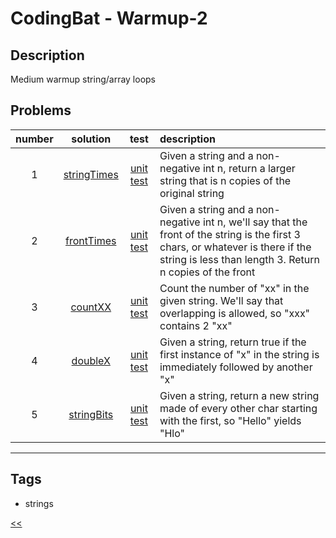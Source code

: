 # CodingBat - Warmup-2

## Description
Medium warmup string/array loops

## Problems
number|solution|test|description
:-:|:-:|:-:|:--
1|[stringTimes](src/main/java/StringTimes.java)|[unit test](src/test/java/StringTimesTest.java)|Given a string and a non-negative int n, return a larger string that is n copies of the original string
2|[frontTimes](src/main/java/FrontTimes.java)|[unit test](src/test/java/FrontTimesTest.java)|Given a string and a non-negative int n, we'll say that the front of the string is the first 3 chars, or whatever is there if the string is less than length 3. Return n copies of the front
3|[countXX](src/main/java/CountXX.java)|[unit test](src/test/java/CountXXTest.java)|Count the number of "xx" in the given string. We'll say that overlapping is allowed, so "xxx" contains 2 "xx"
4|[doubleX](src/main/java/DoubleX.java)|[unit test](src/test/java/DoubleXTest.java)|Given a string, return true if the first instance of "x" in the string is immediately followed by another "x"
5|[stringBits](src/main/java/StringBits.java)|[unit test](src/test/java/StringBitsTest.java)|Given a string, return a new string made of every other char starting with the first, so "Hello" yields "Hlo"
<hr>
<!-- 0|[name](src/main/java)|[unit test](src/test/java)|desc -->

## Tags
- strings

[<<](../README.md#coding-bat)
